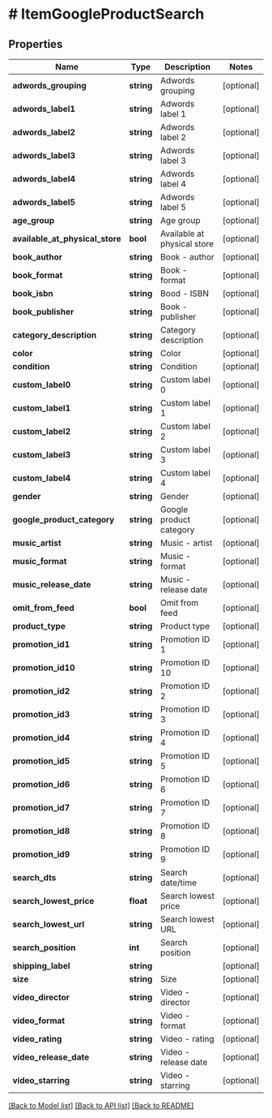 # # ItemGoogleProductSearch

## Properties

Name | Type | Description | Notes
------------ | ------------- | ------------- | -------------
**adwords_grouping** | **string** | Adwords grouping | [optional]
**adwords_label1** | **string** | Adwords label 1 | [optional]
**adwords_label2** | **string** | Adwords label 2 | [optional]
**adwords_label3** | **string** | Adwords label 3 | [optional]
**adwords_label4** | **string** | Adwords label 4 | [optional]
**adwords_label5** | **string** | Adwords label 5 | [optional]
**age_group** | **string** | Age group | [optional]
**available_at_physical_store** | **bool** | Available at physical store | [optional]
**book_author** | **string** | Book - author | [optional]
**book_format** | **string** | Book - format | [optional]
**book_isbn** | **string** | Bood - ISBN | [optional]
**book_publisher** | **string** | Book - publisher | [optional]
**category_description** | **string** | Category description | [optional]
**color** | **string** | Color | [optional]
**condition** | **string** | Condition | [optional]
**custom_label0** | **string** | Custom label 0 | [optional]
**custom_label1** | **string** | Custom label 1 | [optional]
**custom_label2** | **string** | Custom label 2 | [optional]
**custom_label3** | **string** | Custom label 3 | [optional]
**custom_label4** | **string** | Custom label 4 | [optional]
**gender** | **string** | Gender | [optional]
**google_product_category** | **string** | Google product category | [optional]
**music_artist** | **string** | Music - artist | [optional]
**music_format** | **string** | Music - format | [optional]
**music_release_date** | **string** | Music - release date | [optional]
**omit_from_feed** | **bool** | Omit from feed | [optional]
**product_type** | **string** | Product type | [optional]
**promotion_id1** | **string** | Promotion ID 1 | [optional]
**promotion_id10** | **string** | Promotion ID 10 | [optional]
**promotion_id2** | **string** | Promotion ID 2 | [optional]
**promotion_id3** | **string** | Promotion ID 3 | [optional]
**promotion_id4** | **string** | Promotion ID 4 | [optional]
**promotion_id5** | **string** | Promotion ID 5 | [optional]
**promotion_id6** | **string** | Promotion ID 6 | [optional]
**promotion_id7** | **string** | Promotion ID 7 | [optional]
**promotion_id8** | **string** | Promotion ID 8 | [optional]
**promotion_id9** | **string** | Promotion ID 9 | [optional]
**search_dts** | **string** | Search date/time | [optional]
**search_lowest_price** | **float** | Search lowest price | [optional]
**search_lowest_url** | **string** | Search lowest URL | [optional]
**search_position** | **int** | Search position | [optional]
**shipping_label** | **string** |  | [optional]
**size** | **string** | Size | [optional]
**video_director** | **string** | Video - director | [optional]
**video_format** | **string** | Video - format | [optional]
**video_rating** | **string** | Video - rating | [optional]
**video_release_date** | **string** | Video - release date | [optional]
**video_starring** | **string** | Video - starring | [optional]

[[Back to Model list]](../../README.md#models) [[Back to API list]](../../README.md#endpoints) [[Back to README]](../../README.md)
